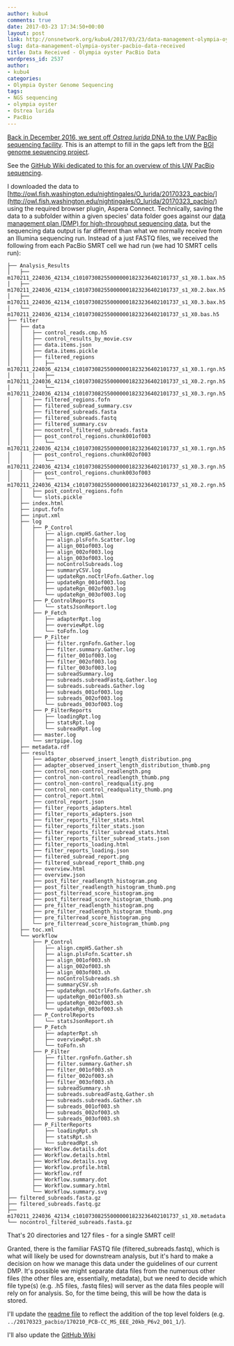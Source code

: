 ```yaml
---
author: kubu4
comments: true
date: 2017-03-23 17:34:50+00:00
layout: post
link: http://onsnetwork.org/kubu4/2017/03/23/data-management-olympia-oyster-pacbio-data-received/
slug: data-management-olympia-oyster-pacbio-data-received
title: Data Received - Olympia oyster PacBio Data
wordpress_id: 2537
author:
- kubu4
categories:
- Olympia Oyster Genome Sequencing
tags:
- NGS sequencing
- olympia oyster
- Ostrea lurida
- PacBio
---
```


[Back in December 2016, we sent off _Ostrea lurida_ DNA to the UW PacBio sequencing facility](http://onsnetwork.org/kubu4/2016/12/19/sample-submission-ostrea-lurida-gdna-for-pacbio-sequencing/). This is an attempt to fill in the gaps left from the [BGI genome sequencing project](https://github.com/RobertsLab/project-olympia.oyster-genomic/wiki/Genome-sequencing-September-2015).

See the [GitHub Wiki dedicated to this for an overview of this UW PacBio sequencing](https://github.com/RobertsLab/project-olympia.oyster-genomic/wiki/Genome-sequencing-December-2016-(UW-PacBio)).

I downloaded the data to [http://owl.fish.washington.edu/nightingales/O_lurida/20170323_pacbio/](http://owl.fish.washington.edu/nightingales/O_lurida/20170323_pacbio/) using the required browser plugin, Aspera Connect. Technically, saving the data to a subfolder within a given species' data folder goes against our [data management plan (DMP) for high-throughput sequencing data](https://github.com/sr320/LabDocs/wiki/Data-Management#ngs-data-management-plan), but the sequencing data output is far different than what we normally receive from an Illumina sequencing run. Instead of a just FASTQ files, we received the following from each PacBio SMRT cell we had run (we had 10 SMRT cells run):

```
├── Analysis_Results
│   ├── m170211_224036_42134_c101073082550000001823236402101737_s1_X0.1.bax.h5
│   ├── m170211_224036_42134_c101073082550000001823236402101737_s1_X0.2.bax.h5
│   ├── m170211_224036_42134_c101073082550000001823236402101737_s1_X0.3.bax.h5
│   └── m170211_224036_42134_c101073082550000001823236402101737_s1_X0.bas.h5
├── filter
│   ├── data
│   │   ├── control_reads.cmp.h5
│   │   ├── control_results_by_movie.csv
│   │   ├── data.items.json
│   │   ├── data.items.pickle
│   │   ├── filtered_regions
│   │   │   ├── m170211_224036_42134_c101073082550000001823236402101737_s1_X0.1.rgn.h5
│   │   │   ├── m170211_224036_42134_c101073082550000001823236402101737_s1_X0.2.rgn.h5
│   │   │   └── m170211_224036_42134_c101073082550000001823236402101737_s1_X0.3.rgn.h5
│   │   ├── filtered_regions.fofn
│   │   ├── filtered_subread_summary.csv
│   │   ├── filtered_subreads.fasta
│   │   ├── filtered_subreads.fastq
│   │   ├── filtered_summary.csv
│   │   ├── nocontrol_filtered_subreads.fasta
│   │   ├── post_control_regions.chunk001of003
│   │   │   └── m170211_224036_42134_c101073082550000001823236402101737_s1_X0.1.rgn.h5
│   │   ├── post_control_regions.chunk002of003
│   │   │   └── m170211_224036_42134_c101073082550000001823236402101737_s1_X0.3.rgn.h5
│   │   ├── post_control_regions.chunk003of003
│   │   │   └── m170211_224036_42134_c101073082550000001823236402101737_s1_X0.2.rgn.h5
│   │   ├── post_control_regions.fofn
│   │   └── slots.pickle
│   ├── index.html
│   ├── input.fofn
│   ├── input.xml
│   ├── log
│   │   ├── P_Control
│   │   │   ├── align.cmpH5.Gather.log
│   │   │   ├── align.plsFofn.Scatter.log
│   │   │   ├── align_001of003.log
│   │   │   ├── align_002of003.log
│   │   │   ├── align_003of003.log
│   │   │   ├── noControlSubreads.log
│   │   │   ├── summaryCSV.log
│   │   │   ├── updateRgn.noCtrlFofn.Gather.log
│   │   │   ├── updateRgn_001of003.log
│   │   │   ├── updateRgn_002of003.log
│   │   │   └── updateRgn_003of003.log
│   │   ├── P_ControlReports
│   │   │   └── statsJsonReport.log
│   │   ├── P_Fetch
│   │   │   ├── adapterRpt.log
│   │   │   ├── overviewRpt.log
│   │   │   └── toFofn.log
│   │   ├── P_Filter
│   │   │   ├── filter.rgnFofn.Gather.log
│   │   │   ├── filter.summary.Gather.log
│   │   │   ├── filter_001of003.log
│   │   │   ├── filter_002of003.log
│   │   │   ├── filter_003of003.log
│   │   │   ├── subreadSummary.log
│   │   │   ├── subreads.subreadFastq.Gather.log
│   │   │   ├── subreads.subreads.Gather.log
│   │   │   ├── subreads_001of003.log
│   │   │   ├── subreads_002of003.log
│   │   │   └── subreads_003of003.log
│   │   ├── P_FilterReports
│   │   │   ├── loadingRpt.log
│   │   │   ├── statsRpt.log
│   │   │   └── subreadRpt.log
│   │   ├── master.log
│   │   └── smrtpipe.log
│   ├── metadata.rdf
│   ├── results
│   │   ├── adapter_observed_insert_length_distribution.png
│   │   ├── adapter_observed_insert_length_distribution_thumb.png
│   │   ├── control_non-control_readlength.png
│   │   ├── control_non-control_readlength_thumb.png
│   │   ├── control_non-control_readquality.png
│   │   ├── control_non-control_readquality_thumb.png
│   │   ├── control_report.html
│   │   ├── control_report.json
│   │   ├── filter_reports_adapters.html
│   │   ├── filter_reports_adapters.json
│   │   ├── filter_reports_filter_stats.html
│   │   ├── filter_reports_filter_stats.json
│   │   ├── filter_reports_filter_subread_stats.html
│   │   ├── filter_reports_filter_subread_stats.json
│   │   ├── filter_reports_loading.html
│   │   ├── filter_reports_loading.json
│   │   ├── filtered_subread_report.png
│   │   ├── filtered_subread_report_thmb.png
│   │   ├── overview.html
│   │   ├── overview.json
│   │   ├── post_filter_readlength_histogram.png
│   │   ├── post_filter_readlength_histogram_thumb.png
│   │   ├── post_filterread_score_histogram.png
│   │   ├── post_filterread_score_histogram_thumb.png
│   │   ├── pre_filter_readlength_histogram.png
│   │   ├── pre_filter_readlength_histogram_thumb.png
│   │   ├── pre_filterread_score_histogram.png
│   │   └── pre_filterread_score_histogram_thumb.png
│   ├── toc.xml
│   └── workflow
│       ├── P_Control
│       │   ├── align.cmpH5.Gather.sh
│       │   ├── align.plsFofn.Scatter.sh
│       │   ├── align_001of003.sh
│       │   ├── align_002of003.sh
│       │   ├── align_003of003.sh
│       │   ├── noControlSubreads.sh
│       │   ├── summaryCSV.sh
│       │   ├── updateRgn.noCtrlFofn.Gather.sh
│       │   ├── updateRgn_001of003.sh
│       │   ├── updateRgn_002of003.sh
│       │   └── updateRgn_003of003.sh
│       ├── P_ControlReports
│       │   └── statsJsonReport.sh
│       ├── P_Fetch
│       │   ├── adapterRpt.sh
│       │   ├── overviewRpt.sh
│       │   └── toFofn.sh
│       ├── P_Filter
│       │   ├── filter.rgnFofn.Gather.sh
│       │   ├── filter.summary.Gather.sh
│       │   ├── filter_001of003.sh
│       │   ├── filter_002of003.sh
│       │   ├── filter_003of003.sh
│       │   ├── subreadSummary.sh
│       │   ├── subreads.subreadFastq.Gather.sh
│       │   ├── subreads.subreads.Gather.sh
│       │   ├── subreads_001of003.sh
│       │   ├── subreads_002of003.sh
│       │   └── subreads_003of003.sh
│       ├── P_FilterReports
│       │   ├── loadingRpt.sh
│       │   ├── statsRpt.sh
│       │   └── subreadRpt.sh
│       ├── Workflow.details.dot
│       ├── Workflow.details.html
│       ├── Workflow.details.svg
│       ├── Workflow.profile.html
│       ├── Workflow.rdf
│       ├── Workflow.summary.dot
│       ├── Workflow.summary.html
│       └── Workflow.summary.svg
├── filtered_subreads.fasta.gz
├── filtered_subreads.fastq.gz
├── m170211_224036_42134_c101073082550000001823236402101737_s1_X0.metadata.xml
└── nocontrol_filtered_subreads.fasta.gz
```

That's 20 directories and 127 files - for a single SMRT cell!

Granted, there is the familiar FASTQ file (filtered_subreads.fastq), which is what will likely be used for downstream analysis, but it's hard to make a decision on how we manage this data under the guidelines of our current DMP. It's possible we might separate data files from the numerous other files (the other files are, essentially, metadata), but we need to decide which file type(s) (e.g. .h5 files, .fastq files) will server as the data files people will rely on for analysis. So, for the time being, this will be how the data is stored.

I'll update the [readme file](http://owl.fish.washington.edu/nightingales/O_lurida/readme.md) to reflect the addition of the top level folders (e.g. `../20170323_pacbio/170210_PCB-CC_MS_EEE_20kb_P6v2_D01_1/`).

I'll also update the [GitHub Wiki](https://github.com/RobertsLab/project-olympia.oyster-genomic/wiki/Genome-sequencing-December-2016-(UW-PacBio))
